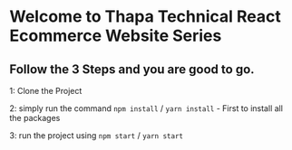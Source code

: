 # Welcome to Thapa Technical React Ecommerce Website Series

## Follow the 3 Steps and you are good to go. 

1: Clone the Project 

2: simply run the command    `npm install` / `yarn install`  - First to install all the packages
   
3: run the project using   `npm start` / `yarn start`


<!-- - [Main Starter Files of React Ecom Source Code](https://github.com/thapatechnical/thapareactecom/blob/main/README.md)
 -->